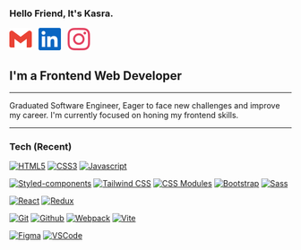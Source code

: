 ### Hello Friend, It's Kasra.

[![Gmail](./images/gmail-icon.svg)](mailto:kasrapak69@gmail.com)
&nbsp;
[![Linkedin](./images/linkedin-icon.svg)](https://www.linkedin.com/in/kasra-pak)
&nbsp;
[![Instagram](./images/instagram-icon.svg)](https://www.instagram.com/pagekasra)

## I'm a Frontend Web Developer
---
Graduated Software Engineer, Eager to face new challenges and improve my career. I'm currently focused on honing my frontend skills.

---


### Tech (Recent)

<p>

  [![HTML5](https://img.shields.io/badge/-HTML-E34F26?style=flat&logo=html5&logoColor=white)](https://developer.mozilla.org/en-US/docs/Web/HTML)
  [![CSS3](https://img.shields.io/badge/-CSS-1572B6?style=flat&logo=css3&logoColor=white)](https://developer.mozilla.org/en-US/docs/Web/CSS)
  [![Javascript](https://img.shields.io/badge/-Javascript-F7DF1E?style=flat&logo=javascript&logoColor=white)](https://developer.mozilla.org/en-US/docs/Web/JavaScript)
  
  [![Styled-components](https://img.shields.io/badge/-Styled--Compoents-DB7093?style=flat&logo=styled-components&logoColor=white)](https://styled-components.com/)
  [![Tailwind CSS](https://img.shields.io/badge/-Tailwind_CSS-06B6D4?style=flat&logo=tailwindcss&logoColor=white)](https://tailwindcss.com/)
  [![CSS Modules](https://img.shields.io/badge/-CSS_Modules-000000?style=flat&logo=cssmodules&logoColor=white)](https://github.com/css-modules)
  [![Bootstrap](https://img.shields.io/badge/-Bootstrap-7952B3?style=flat&logo=bootstrap&logoColor=white)](https://getbootstrap.com/)
  [![Sass](https://img.shields.io/badge/-Sass-CC6699?style=flat&logo=sass&logoColor=white)](https://sass-lang.com/)
  
  [![React](https://img.shields.io/badge/-React-61DAFB?style=flat&logo=react&logoColor=white)](https://reactjs.org)
  [![Redux](https://img.shields.io/badge/-Redux-764ABC?style=flat&logo=redux&logoColor=white)](https://redux.js.org/)
  
  [![Git](https://img.shields.io/badge/-Git-F05032?style=flat&logo=git&logoColor=white)](https://git-scm.com/)
  [![Github](https://img.shields.io/badge/-GitHub-181717?style=flat&logo=github&logoColor=white)](https://github.com/)
  [![Webpack](https://img.shields.io/badge/-Webpack-8DD6F9?style=flat&logo=webpack&logoColor=white)](https://webpack.js.org/)
  [![Vite](https://img.shields.io/badge/-Vite-646CFF?style=flat&logo=vite&logoColor=white)](https://vitejs.dev/)
  
  [![Figma](https://img.shields.io/badge/-Figma-F24E1E?style=flat&logo=figma&logoColor=white)](https://www.figma.com/)
  [![VSCode](https://img.shields.io/badge/-VSCode-007ACC?style=flat&logo=VisualStudioCode&logoColor=white)](https://code.visualstudio.com/)

</p>
